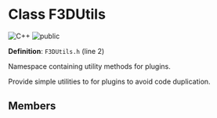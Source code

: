 # Class F3DUtils

![][C++]
![][public]

**Definition**: `F3DUtils.h` (line 2)

Namespace containing utility methods for plugins.

Provide simple utilities to for plugins to avoid code duplication.

## Members



[C++]: https://img.shields.io/badge/language-C%2B%2B-blue (C++)
[public]: https://img.shields.io/badge/-public-brightgreen (public)